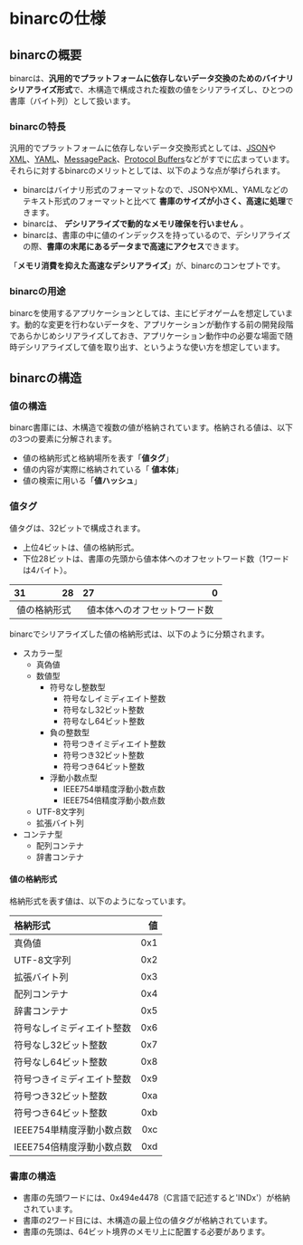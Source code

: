 # binarcの仕様

## binarcの概要

binarcは、**汎用的でプラットフォームに依存しないデータ交換のためのバイナリシリアライズ形式**で、木構造で構成された複数の値をシリアライズし、ひとつの書庫（バイト列）として扱います。

### binarcの特長

汎用的でプラットフォームに依存しないデータ交換形式としては、[JSON](http://www.json.org/json-ja.html)や[XML](http://www.techscore.com/tech/XML)、[YAML](http://magazine.rubyist.net/?0009-YAML)、[MessagePack](http://frsyuki.hatenablog.com/entry/20080816/p1)、[Protocol Buffers](http://ja.wikipedia.org/wiki/Protocol_Buffers)などがすでに広まっています。それらに対するbinarcのメリットとしては、以下のような点が挙げられます。

* binarcはバイナリ形式のフォーマットなので、JSONやXML、YAMLなどのテキスト形式のフォーマットと比べて **書庫のサイズが小さく、高速に処理**できます。
* binarcは、 **デシリアライズで動的なメモリ確保を行いません** 。
* binarcは、書庫の中に値のインデックスを持っているので、デシリアライズの際、**書庫の末尾にあるデータまで高速にアクセス**できます。

「**メモリ消費を抑えた高速なデシリアライズ**」が、binarcのコンセプトです。

### binarcの用途

binarcを使用するアプリケーションとしては、主にビデオゲームを想定しています。動的な変更を行わないデータを、アプリケーションが動作する前の開発段階であらかじめシリアライズしておき、アプリケーション動作中の必要な場面で随時デシリアライズして値を取り出す、というような使い方を想定しています。

## binarcの構造

### 値の構造

binarc書庫には、木構造で複数の値が格納されています。格納される値は、以下の3つの要素に分解されます。

* 値の格納形式と格納場所を表す「**値タグ**」
* 値の内容が実際に格納されている「 **値本体**」
* 値の検索に用いる「**値ハッシュ**」

### 値タグ

値タグは、32ビットで構成されます。

- 上位4ビットは、値の格納形式。
- 下位28ビットは、書庫の先頭から値本体へのオフセットワード数（1ワードは4バイト）。

|31　　　　28|27　　　　　　　　　　　　　0|
|:----------:|:---------------------------:|
|値の格納形式|値本体へのオフセットワード数 |

binarcでシリアライズした値の格納形式は、以下のように分類されます。

- スカラー型
  - 真偽値
  - 数値型
    - 符号なし整数型
      - 符号なしイミディエイト整数
      - 符号なし32ビット整数
      - 符号なし64ビット整数
    - 負の整数型
      - 符号つきイミディエイト整数
      - 符号つき32ビット整数
      - 符号つき64ビット整数
    - 浮動小数点型
      - IEEE754単精度浮動小数点数
      - IEEE754倍精度浮動小数点数
  - UTF-8文字列
  - 拡張バイト列
- コンテナ型
  - 配列コンテナ
  - 辞書コンテナ

#### 値の格納形式

格納形式を表す値は、以下のようになっています。

|格納形式                  |値 |
|:-------------------------|--:|
|真偽値                    |0x1|
|UTF-8文字列               |0x2|
|拡張バイト列              |0x3|
|配列コンテナ              |0x4|
|辞書コンテナ              |0x5|
|符号なしイミディエイト整数|0x6|
|符号なし32ビット整数      |0x7|
|符号なし64ビット整数      |0x8|
|符号つきイミディエイト整数|0x9|
|符号つき32ビット整数      |0xa|
|符号つき64ビット整数      |0xb|
|IEEE754単精度浮動小数点数 |0xc|
|IEEE754倍精度浮動小数点数 |0xd|

### 書庫の構造

- 書庫の先頭ワードには、0x494e4478（C言語で記述すると'INDx'）が格納されています。
- 書庫の2ワード目には、木構造の最上位の値タグが格納されています。
- 書庫の先頭は、64ビット境界のメモリ上に配置する必要があります。
